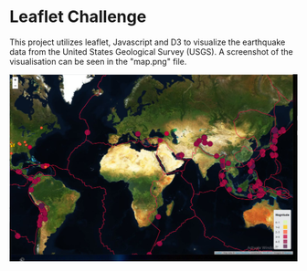 # Leaflet Challenge

This project utilizes leaflet, Javascript and D3 to visualize the earthquake data from the United States Geological Survey (USGS). A screenshot of the visualisation can be seen in the "map.png" file.

![map](https://github.com/nchatj/leaflet-challenge/blob/main/map.PNG?raw=true)
